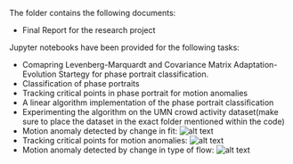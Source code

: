 The folder contains the following documents:
* Final Report for the research project

Jupyter notebooks have been provided for the following tasks:
* Comapring Levenberg-Marquardt and Covariance Matrix Adaptation- Evolution Startegy for phase portrait classification.
* Classification of phase portraits
* Tracking critical points in phase portrait for motion anomalies
* A linear algorithm implementation of the phase portrait classification
* Experimenting the algorithm on the UMN crowd activity dataset(make sure to place the dataset in the exact folder mentioned within the code)
* Motion anomaly detected by change in fit:
![alt text](https://github.com/pranaava/Motion-Anomaly-Detection/blob/master/rnd_coll_anom3.png "Motion anomaly detectde by change in fit" )
* Tracking critical points for motion anomalies:
![alt text](https://github.com/pranaava/Motion-Anomaly-Detection/blob/master/rnd_coll_anom2.png "Tracking critical points for motion anomalies" )
* Motion anomaly detected by change in type of flow:
![alt text](https://github.com/pranaava/Motion-Anomaly-Detection/blob/master/rnd_coll_anom1.png "Motion anomaly detected by change in type of flow" )


